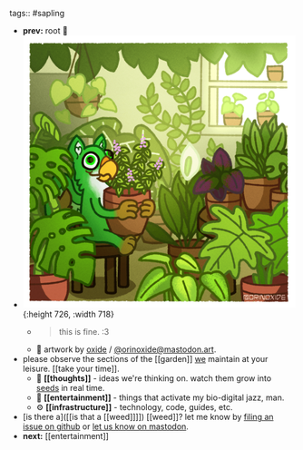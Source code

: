 tags:: #sapling

- **prev:** root 🌳
- ![aeolus.thisisfine.ych.tropicals.orinoxide.compressed.png](../assets/aeolus.thisisfine.ych.tropicals.orinoxide.compressed_1691948586264_0.png){:height 726, :width 718}
	- > this is fine. :3
	- 🎨 artwork by [oxide](https://oxide.space/) / [@orinoxide@mastodon.art](https://mastodon.art/@orinoxide).
- please observe the sections of the [[garden]] [we]([[gardeners]]) maintain at your leisure. [[take your time]].
	- 🤔 **[[thoughts]]** - ideas we're thinking on. watch them grow into [seeds](seed) in real time.
	- 👀 **[[entertainment]]** - things that activate my bio-digital jazz, man.
	- ⚙️ **[[infrastructure]]** - technology, code, guides, etc.
- [is there a]([[is that a [[weed]]]]) [[weed]]? let me know by [filing an issue on github](https://github.com/TacoWolf/garden/issues) or [let us know on mastodon](https://floofy.tech/@taco).
- **next:** [[entertainment]]